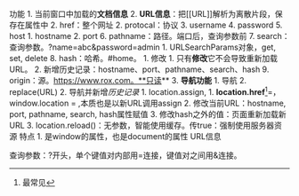 功能
	1. 当前窗口中加载的**文档信息** 
	2. **URL信息**：把[[URL]]解析为离散片段，保存在属性中 
		2. href：整个网址
		2. protocal：协议
		3. username
		4. password
		5. host
			1. hostname
			2. port
		6. pathname：路径。端口后，查询参数前
		7. search：查询参数。?name=abc&password=admin
			1. URLSearchParams对象，get, set, delete
		8. hash：哈希。#home。
			1. 修改
				1. 只有**修改**它不会导致重新加载URL。
				2. 新增历史记录：hostname、port、pathname、search、hash
		9. origin：源。https://www.rox.com。**只读** 
	3. **导航功能** 
		1. 导航
			2. replace(URL)
		2. 导航并新增*历史记录* 
			1. location.assign,
				1. **location.href**[^1]=，window.location = ,本质也是以新URL调用assign
			2. 修改当前URL：hostname, port, pathname, search, hash属性赋值
			3. 修改hash之外的值：页面重新加载新URL
		3. location.reload()：无参数，智能使用缓存。传true：强制使用服务器资源
特点
	1. 是window的属性，也是document的属性
URL信息


查询参数：?开头，单个键值对内部用=连接，键值对之间用&连接。

[^1]: 最常见